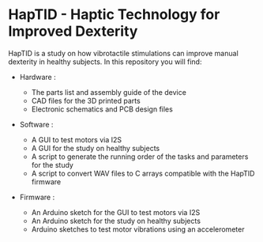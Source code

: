 # HapTID - Haptic Technology for Improved Dexterity

HapTID is a study on how vibrotactile stimulations can improve manual dexterity in healthy subjects. In this repository you will find:

- Hardware :
    - The parts list and assembly guide of the device
    - CAD files for the 3D printed parts
    - Electronic schematics and PCB design files

- Software :
    - A GUI to test motors via I2S
    - A GUI for the study on healthy subjects
    - A script to generate the running order of the tasks and parameters for the study
    - A script to convert WAV files to C arrays compatible with the HapTID firmware

- Firmware :
    - An Arduino sketch for the GUI to test motors via I2S
    - An Arduino sketch for the study on healthy subjects
    - Arduino sketches to test motor vibrations using an accelerometer